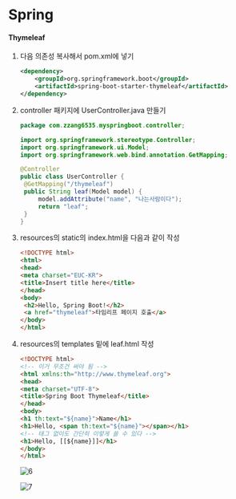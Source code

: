 # Spring

#### Thymeleaf



1. 다음 의존성 복사해서 pom.xml에 넣기

   ```xml
   <dependency>
       <groupId>org.springframework.boot</groupId>
       <artifactId>spring-boot-starter-thymeleaf</artifactId>
   </dependency>
   ```

   

2. controller 패키지에 UserController.java 만들기

   ```java
   package com.zzang6535.myspringboot.controller;
   
   import org.springframework.stereotype.Controller;
   import org.springframework.ui.Model;
   import org.springframework.web.bind.annotation.GetMapping;
   
   @Controller
   public class UserController {
   	@GetMapping("/thymeleaf")
   	public String leaf(Model model) {
   		model.addAttribute("name", "나는사람이다");
   		return "leaf";
   	}
   }
   
   ```

   

3. resources의 static의 index.html을 다음과 같이 작성

   ```html
   <!DOCTYPE html>
   <html>
   <head>
   <meta charset="EUC-KR">
   <title>Insert title here</title>
   </head>
   <body>
   	<h2>Hello, Spring Boot!</h2>
   	<a href="thymeleaf">타임리프 페이지 호출</a>
   </body>
   </html>
   ```

   

4. resources의 templates 밑에 leaf.html 작성

   ```html
   <!DOCTYPE html>
   <!-- 이거 무조건 써야 됨 -->
   <html xmlns:th="http://www.thymeleaf.org">
   <head>
   <meta charset="UTF-8">
   <title>Spring Boot Thymeleaf</title>
   </head>
   <body>
   <h1 th:text="${name}">Name</h1>
   <h1>Hello, <span th:text="${name}"></span></h1>
   <!-- 태그 없이도 간단히 이렇게 쓸 수 있다 -->
   <h1>Hello, [[${name}]]</h1>
   </body>
   </html>
   ```

   

   ![6](https://user-images.githubusercontent.com/20276476/82305281-67c31a00-99f8-11ea-9a9f-57b5731e178c.png)

   ![7](https://user-images.githubusercontent.com/20276476/82305286-68f44700-99f8-11ea-828a-9d6ecfacc3f1.png)

